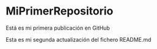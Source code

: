 # MiPrimerRepositorio
Está es mi primera publicación en GitHub

Esta es mi segunda actualización del fichero README.md
